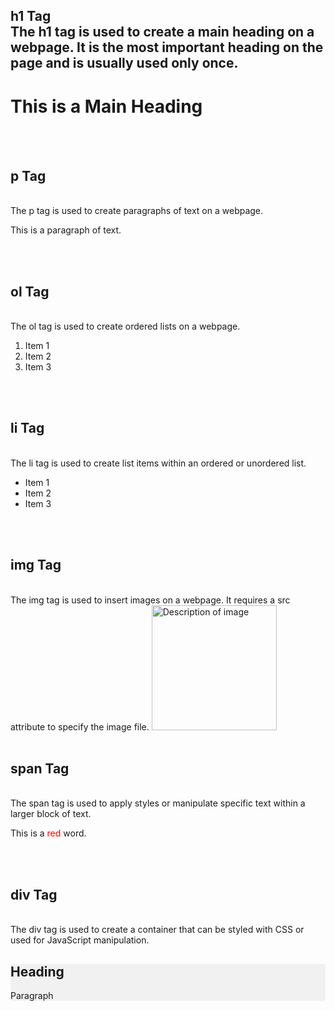 <h2>h1 Tag<br />
The h1 tag is used to create a main heading on a webpage. It is the most important heading on the page and is usually used only once.
<h1>This is a Main Heading</h1>
<br /><br />
<h2>p Tag</h2><br />
The p tag is used to create paragraphs of text on a webpage.
<p>This is a paragraph of text.</p>
<br /><br />
<h2>ol Tag</h2><br />
The ol tag is used to create ordered lists on a webpage.
<ol>
  <li>Item 1</li>
  <li>Item 2</li>
  <li>Item 3</li>
</ol>
<br /><br />
<h2>li Tag</h2><br />
The li tag is used to create list items within an ordered or unordered list.
<ul>
  <li>Item 1</li>
  <li>Item 2</li>
  <li>Item 3</li>
</ul>
<br /><br />
<h2>img Tag</h2><br />
The img tag is used to insert images on a webpage. It requires a src attribute to specify the image file.
<img src="image.jpg" alt="Description of image" width="200" height="200">
<br /><br />
<h2>span Tag</h2><br />
The span tag is used to apply styles or manipulate specific text within a larger block of text.
<p>This is a <span style="color: red;">red</span> word.</p>
<br /><br />
<h2>div Tag</h2><br />
The div tag is used to create a container that can be styled with CSS or used for JavaScript manipulation.
<div style="background-color: #f1f1f1;"> 
  <h2>Heading</h2>
  <p>Paragraph</p>
</div> 